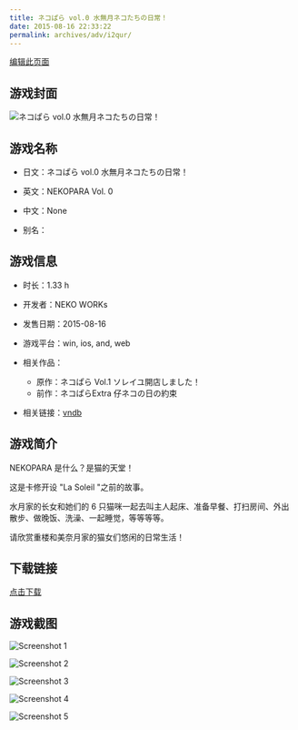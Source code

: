 ```yaml
---
title: ネコぱら vol.0 水無月ネコたちの日常！
date: 2015-08-16 22:33:22
permalink: archives/adv/i2qur/
---
```

[编辑此页面](https://github.com/ACG-3/ADV3-source/blob/main/source/_posts/%E3%83%8D%E3%82%B3%E3%81%B1%E3%82%89%20vol.0%20%E6%B0%B4%E7%84%A1%E6%9C%88%E3%83%8D%E3%82%B3%E3%81%9F%E3%81%A1%E3%81%AE%E6%97%A5%E5%B8%B8%EF%BC%81.md)

## 游戏封面

![ネコぱら vol.0 水無月ネコたちの日常！](https://pan.timero.xyz/d/onedrive/img_lib_001/%E3%83%8D%E3%82%B3%E3%81%B1%E3%82%89%20vol.0%20%E6%B0%B4%E7%84%A1%E6%9C%88%E3%83%8D%E3%82%B3%E3%81%9F%E3%81%A1%E3%81%AE%E6%97%A5%E5%B8%B8%EF%BC%81_cover.avif)


## 游戏名称

- 日文：ネコぱら vol.0 水無月ネコたちの日常！
- 英文：NEKOPARA Vol. 0
- 中文：None

- 别名：


## 游戏信息

- 时长：1.33 h
- 开发者：NEKO WORKs
- 发售日期：2015-08-16
- 游戏平台：win, ios, and, web
- 相关作品：
   - 原作：ネコぱら Vol.1 ソレイユ開店しました！
   - 前作：ネコぱらExtra  仔ネコの日の約束

- 相关链接：[vndb](https://vndb.org/v17763)


## 游戏简介

NEKOPARA 是什么？是猫的天堂！

这是卡修开设 "La Soleil "之前的故事。

水月家的长女和她们的 6 只猫咪一起去叫主人起床、准备早餐、打扫房间、外出散步、做晚饭、洗澡、一起睡觉，等等等等。

请欣赏重楼和美奈月家的猫女们悠闲的日常生活！




## 下载链接

[点击下载](https://pan.timero.xyz/onedrive/adv_lib_001/%E3%83%8D%E3%82%B3%E3%81%B1%E3%82%89%20vol.0%20%E6%B0%B4%E7%84%A1%E6%9C%88%E3%83%8D%E3%82%B3%E3%81%9F%E3%81%A1%E3%81%AE%E6%97%A5%E5%B8%B8%EF%BC%81)


## 游戏截图


![Screenshot 1](https://pan.timero.xyz/d/onedrive/img_lib_001/%E3%83%8D%E3%82%B3%E3%81%B1%E3%82%89%20vol.0%20%E6%B0%B4%E7%84%A1%E6%9C%88%E3%83%8D%E3%82%B3%E3%81%9F%E3%81%A1%E3%81%AE%E6%97%A5%E5%B8%B8%EF%BC%81_Screenshot_1.avif)

![Screenshot 2](https://pan.timero.xyz/d/onedrive/img_lib_001/%E3%83%8D%E3%82%B3%E3%81%B1%E3%82%89%20vol.0%20%E6%B0%B4%E7%84%A1%E6%9C%88%E3%83%8D%E3%82%B3%E3%81%9F%E3%81%A1%E3%81%AE%E6%97%A5%E5%B8%B8%EF%BC%81_Screenshot_2.avif)

![Screenshot 3](https://pan.timero.xyz/d/onedrive/img_lib_001/%E3%83%8D%E3%82%B3%E3%81%B1%E3%82%89%20vol.0%20%E6%B0%B4%E7%84%A1%E6%9C%88%E3%83%8D%E3%82%B3%E3%81%9F%E3%81%A1%E3%81%AE%E6%97%A5%E5%B8%B8%EF%BC%81_Screenshot_3.avif)

![Screenshot 4](https://pan.timero.xyz/d/onedrive/img_lib_001/%E3%83%8D%E3%82%B3%E3%81%B1%E3%82%89%20vol.0%20%E6%B0%B4%E7%84%A1%E6%9C%88%E3%83%8D%E3%82%B3%E3%81%9F%E3%81%A1%E3%81%AE%E6%97%A5%E5%B8%B8%EF%BC%81_Screenshot_4.avif)

![Screenshot 5](https://pan.timero.xyz/d/onedrive/img_lib_001/%E3%83%8D%E3%82%B3%E3%81%B1%E3%82%89%20vol.0%20%E6%B0%B4%E7%84%A1%E6%9C%88%E3%83%8D%E3%82%B3%E3%81%9F%E3%81%A1%E3%81%AE%E6%97%A5%E5%B8%B8%EF%BC%81_Screenshot_5.avif)

